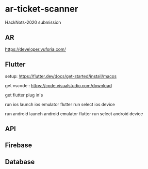 # ar-ticket-scanner
HackNots-2020 submission

## AR
https://developer.vuforia.com/

## Flutter
setup:
https://flutter.dev/docs/get-started/install/macos

get vscode :
https://code.visualstudio.com/download

get flutter plug in's


run ios
launch ios emulator
flutter run
 select ios device

run android
launch android emulator
flutter run
 select android device

## API

## Firebase

## Database
